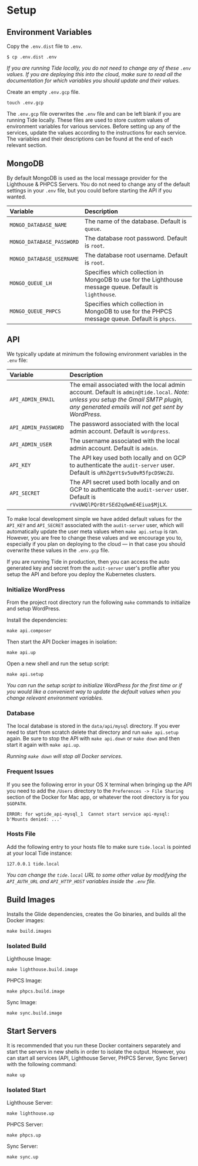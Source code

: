 # Setup

## Environment Variables

Copy the `.env.dist` file to `.env`.

```
$ cp .env.dist .env
```

_If you are running Tide locally, you do not need to change any of these `.env` values. If you are deploying this into the cloud, make sure to read all the documentation for which variables you should update and their values._

Create an empty `.env.gcp` file.

```
touch .env.gcp
```

The `.env.gcp` file overwrites the `.env` file and can be left blank if you are running Tide locally. These files are used to store custom values of environment variables for various services. Before setting up any of the services, update the values according to the instructions for each service. The variables and their descriptions can be found at the end of each relevant section.

## MongoDB

By default MongoDB is used as the local message provider for the Lighthouse & PHPCS Servers. You do not need to change any of the default settings in your `.env` file, but you could before starting the API if you wanted.

| Variable | Description |
| :--- | :--- |
| `MONGO_DATABASE_NAME` | The name of the database. Default is `queue`. |
| `MONGO_DATABASE_PASSWORD` | The database root password. Default is `root`. |
| `MONGO_DATABASE_USERNAME` | The database root username. Default is `root`. |
| `MONGO_QUEUE_LH` | Specifies which collection in MongoDB to use for the Lighthouse message queue. Default is `lighthouse`. |
| `MONGO_QUEUE_PHPCS` | Specifies which collection in MongoDB to use for the PHPCS message queue. Default is `phpcs`. |

## API

We typically update at minimum the following environment variables in the `.env` file:

| Variable | Description |
| :--- | :--- |
| `API_ADMIN_EMAIL` | The email associated with the local admin account. Default is `admin@tide.local`. _Note: unless you setup the Gmail SMTP plugin, any generated emails will not get sent by WordPress._ |
| `API_ADMIN_PASSWORD` | The password associated with the local admin account. Default is `wordpress`. |
| `API_ADMIN_USER` | The username associated with the local admin account. Default is `admin`. |
| `API_KEY` | The API key used both locally and on GCP to authenticate the `audit-server` user. Default is `uRhZgeYt$v5u0vR5fpcDSWcZU`. |
| `API_SECRET` | The API secret used both locally and on GCP to authenticate the `audit-server` user. Default is `rVvUWQlPQr8trSEd2qdwmE4Eiua$MjLX`. |

To make local development simple we have added default values for the `API_KEY` and `API_SECRET` associated with the `audit-server` user, which will automatically update the user meta values when `make api.setup` is ran. However, you are free to change these values and we encourage you to, especially if you plan on deploying to the cloud — in that case you should overwrite these values in the `.env.gcp` file.

If you are running Tide in production, then you can access the auto generated key and secret from the `audit-server` user's profile after you setup the API and before you deploy the Kubernetes clusters.

### Initialize WordPress

From the project root directory run the following `make` commands to initialize and setup WordPress.

Install the dependencies:

```
make api.composer
```

Then start the API Docker images in isolation:

```
make api.up
```

Open a new shell and run the setup script:

```
make api.setup
```

_You can run the setup script to initialize WordPress for the first time or if you would like a convenient way to update the default values when you change relevant environment variables._

### Database

The local database is stored in the `data/api/mysql` directory. If you ever need to start from scratch delete that directory and run `make api.setup` again. Be sure to stop the API with `make api.down` or `make down` and then start it again with `make api.up`.

_Running `make down` will stop all Docker services._

### Frequent Issues

If you see the following error in your OS X terminal when bringing up the API you need to add the `/Users` directory to the `Preferences -> File Sharing` section of the Docker for Mac app, or whatever the root directory is for you `$GOPATH`.

```
ERROR: for wptide_api-mysql_1  Cannot start service api-mysql: b'Mounts denied: ...'
```

### Hosts File

Add the following entry to your hosts file to make sure `tide.local` is pointed at your local Tide instance:

```
127.0.0.1 tide.local
```
_You can change the `tide.local` URL to some other value by modifying the `API_AUTH_URL` and `API_HTTP_HOST` variables inside the `.env` file._

## Build Images

Installs the Glide dependencies, creates the Go binaries, and builds all the Docker images:

```
make build.images
```

### Isolated Build

Lighthouse Image:

```
make lighthouse.build.image
```

PHPCS Image:

```
make phpcs.build.image
```

Sync Image:

```
make sync.build.image
```

## Start Servers

It is recommended that you run these Docker containers separately and start the servers in new shells in order to isolate the output. However, you can start all services (API, Lighthouse Server, PHPCS Server, Sync Server) with the following command:

```
make up
```

### Isolated Start

Lighthouse Server:

```
make lighthouse.up
```

PHPCS Server:

```
make phpcs.up
```

Sync Server:

```
make sync.up
```